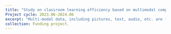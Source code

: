 ```yaml
---
title: "Study on classroom learning efficiency based on multimodal compact bilinear pool technology"
Project cycle: 2023.06-2024.06
excerpt: "Multi-modal data, including pictures, text, audio, etc. are fused at the model level."
collection: Funding project.
---
```

